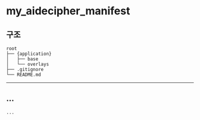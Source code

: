 # my_aidecipher_manifest

## 구조
    root
    ├── {application}
    │   ├── base
    │   └── overlays
    ├── .gitignore
    └── README.md
---
## ... 
```
...
```
